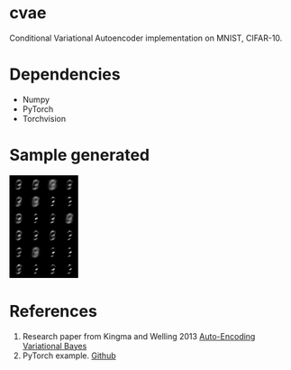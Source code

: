 # cvae
Conditional Variational Autoencoder implementation on MNIST, CIFAR-10.

# Dependencies

* Numpy
* PyTorch
* Torchvision

# Sample generated
![image generated after 20 epochs](https://raw.githubusercontent.com/jhashekhar/cvae/master/images/mnist_sample_epoch_20.png)

# References
1. Research paper from Kingma and Welling 2013 [Auto-Encoding Variational Bayes](https://arxiv.org/abs/1312.6114)
2. PyTorch example. [Github](https://github.com/pytorch/examples/tree/master/vae)
